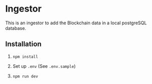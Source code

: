 # Ingestor

This is an ingestor to add the Blockchain data in a local postgreSQL database.

## Installation

1. `npm install`

2. Set up `.env` (See `.env.sample`)

3. `npm run dev`
